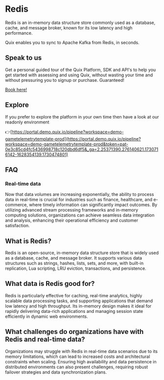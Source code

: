 <!--[tech-name]-->
# Redis

<!--[blurb-about-tech]-->
Redis is an in-memory data structure store commonly used as a database, cache, and message broker, known for its low latency and high performance.

Quix enables you to sync to Apache Kafka <span id="to_or_from">from</span> <span id="techname">Redis</span>, in seconds.

## Speak to us

Get a personal guided tour of the Quix Platform, SDK and API's to help you get started with assessing and using Quix, without wasting your time and without pressuring you to signup or purchase. Guaranteed!

[Book here!](https://share.hsforms.com/1iW0TmZzKQMChk0lxd_tGiw4yjw2?__hstc=175542013.19c333c2ae8002be5fbc6a17a447e442.1730474801833.1730474801833.1730716142494.2&__hssc=175542013.2.1730716142494&__hsfp=3927774151)


## Explore

If you prefer to explore the platform in your own time then have a look at our readonly environment

👉[https://portal.demo.quix.io/pipeline?workspace=demo-gametelemetrytemplate-prod](https://portal.demo.quix.io/pipeline?workspace=demo-gametelemetrytemplate-prod&token=pat-0e3c85cd4fc5436998718c120dbd6df5&_ga=2.25371390.276140621.1730716142-1628354139.1730474801)


## FAQ

### Real-time data

Now that data volumes are increasing exponentially, the ability to process data in real-time is crucial for industries such as finance, healthcare, and e-commerce, where timely information can significantly impact outcomes. By utilizing advanced stream processing frameworks and in-memory computing solutions, organizations can achieve seamless data integration and analysis, enhancing their operational efficiency and customer satisfaction.

## What is <span id="techname">Redis</span>?

<!--[tech-seo-text]-->
Redis is an open-source, in-memory data structure store that is widely used as a database, cache, and message broker. It supports various data structures such as strings, hashes, lists, sets, and more, with built-in replication, Lua scripting, LRU eviction, transactions, and persistence.

## What data is <span id="techname">Redis</span> good for?

<!--[tech-data-seo-text]-->
Redis is particularly effective for caching, real-time analytics, highly scalable data processing tasks, and supporting applications that demand low latency and high throughput. Its in-memory design makes it ideal for rapidly delivering data-rich applications and managing session state efficiently in dynamic web environments.

## What challenges do organizations have with <span id="techname">Redis</span> and real-time data?

<!--[tech-challenges-seo-text]-->
Organizations may struggle with Redis in real-time data scenarios due to its memory limitations, which can lead to increased costs and architectural constraints when scaling. Ensuring high availability and data persistence in distributed environments can also present challenges, requiring robust failover strategies and data synchronization plans.